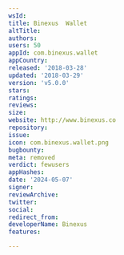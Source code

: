 ```yaml
---
wsId: 
title: Binexus  Wallet
altTitle: 
authors: 
users: 50
appId: com.binexus.wallet
appCountry: 
released: '2018-03-28'
updated: '2018-03-29'
version: 'v5.0.0'
stars: 
ratings: 
reviews: 
size: 
website: http://www.binexus.co
repository: 
issue: 
icon: com.binexus.wallet.png
bugbounty: 
meta: removed
verdict: fewusers
appHashes: 
date: '2024-05-07'
signer: 
reviewArchive: 
twitter: 
social: 
redirect_from: 
developerName: Binexus
features: 

---
```


